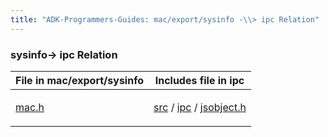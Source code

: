 ```yaml
---
title: "ADK-Programmers-Guides: mac/export/sysinfo -\\> ipc Relation"
---
```


### sysinfo→ ipc Relation

| File in mac/export/sysinfo | Includes file in ipc |
|----|----|
| <p><a href="mac_8h.md">mac.h</a></p> | <p><a href="dir_a8642344d1890ac34080367e6f4e78c5.md">src</a> / <a href="dir_752e238688bdca1ec54f409b1533470c.md">ipc</a> / <a href="ipc_2src_2ipc_2jsobject_8h.md">jsobject.h</a></p> |
